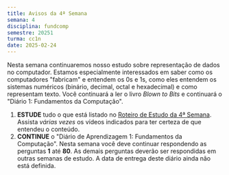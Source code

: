 ```yaml
---
title: Avisos da 4ª Semana
semana: 4
disciplina: fundcomp
semestre: 20251
turma: cc1n
date: 2025-02-24
---
```


Nesta semana continuaremos nosso estudo sobre representação de dados no
computador. Estamos especialmente interessados em saber como os computadores
"fabricam" e entendem os 0s e 1s, como eles entendem os sistemas numéricos
(binário, decimal, octal e hexadecimal) e como representam texto. Você
continuará a ler o livro *Blown to Bits* e continuará o "Diário 1: Fundamentos
da Computação".

1. **ESTUDE** tudo o que está listado no [Roteiro de Estudo da 4ª
   Semana](/disciplinas/fundamentos_computacao/estudo/#re4sem). Assista *várias
   vezes* os vídeos indicados para ter certeza de que entendeu o conteúdo.
1. **CONTINUE** o "Diário de Aprendizagem 1: Fundamentos da Computação". Nesta
   semana você deve continuar respondendo as perguntas **1** até **80**. As
   demais perguntas deverão ser respondidas em outras semanas de estudo. A data
   de entrega deste diário ainda não está definida.
